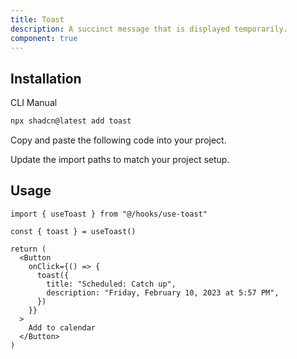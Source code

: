 ```yaml
---
title: Toast
description: A succinct message that is displayed temporarily.
component: true
---
```


<ComponentPreview
  name="toast-demo"
  title="A toast with different variants and actions."
  description="A toast with different variants and actions."
/>

## Installation

<CodeTabs>

<TabsList>
  <TabsTrigger value="cli">CLI</TabsTrigger>
  <TabsTrigger value="manual">Manual</TabsTrigger>
</TabsList>
<TabsContent value="cli">

```bash
npx shadcn@latest add toast
```

</TabsContent>

<TabsContent value="manual">

<Steps>

<Step>Copy and paste the following code into your project.</Step>

<ComponentSource name="toast" title="components/ui/toast.tsx" />

<Step>Update the import paths to match your project setup.</Step>

</Steps>

</TabsContent>

</CodeTabs>

## Usage

```tsx showLineNumbers
import { useToast } from "@/hooks/use-toast"
```

```tsx showLineNumbers
const { toast } = useToast()

return (
  <Button
    onClick={() => {
      toast({
        title: "Scheduled: Catch up",
        description: "Friday, February 10, 2023 at 5:57 PM",
      })
    }}
  >
    Add to calendar
  </Button>
)
```

